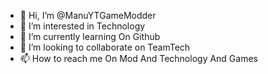 - 👋 Hi, I’m @ManuYTGameModder
- 👀 I’m interested in Technology
- 🌱 I’m currently learning On Github
- 💞️ I’m looking to collaborate on TeamTech
- 📫 How to reach me On Mod And Technology And Games

<!---
ManuYTGameModder/ManuYTGameModder is a ✨ special ✨ repository because its `README.md` (this file) appears on your GitHub profile.
You can click the Preview link to take a look at your changes.
--->
